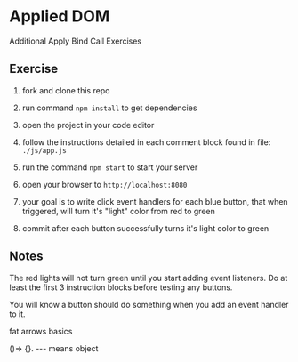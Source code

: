 # Applied DOM

Additional Apply Bind Call Exercises


## Exercise

1. fork and clone this repo
1. run command `npm install` to get dependencies
1. open the project in your code editor
1. follow the instructions detailed in each comment block found in file: `./js/app.js`
1. run the command `npm start` to start your server
1. open your browser to `http://localhost:8080`

1. your goal is to write click event handlers for each blue button, that when triggered, will turn it's "light" color from red to green

1. commit after each button successfully turns it's light color to green

## Notes

The red lights will not turn green until you start adding event listeners. Do at least the first 3 instruction blocks before testing any buttons.

You will know a button should do something when you add an event handler to it.


fat arrows basics 

()=> {}.  --- means object 